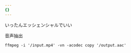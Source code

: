 ```yaml
---
{}
---
```

  

  

いったんエッシェンシャルでいい

  

  

音声抽出

```Shell
ffmpeg -i '/input.mp4' -vn -acodec copy '/output.aac'
```
